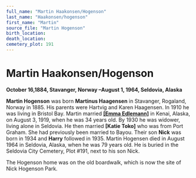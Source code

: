```yaml
---
full_name: "Martin Haakonsen/Hogenson"
last_name: "Haakonsen/hogenson"
first_name: "Martin"
source_file: "Martin Hogenson"
birth_location:
death_location:
cemetery_plot: 191
---
```

# Martin Haakonsen/Hogenson

**October 16,1884, Stavanger, Norway –August 1, 1964, Seldovia, Alaska**

**Martin Hogenson** was born **Martinus Haagensen** in Stavanger,
Rogaland, Norway in 1885. His parents were Hartvig and Karen Haagensen.
In 1910 he was living in Bristol Bay. Martin married [**\[Emma
Edlemann\]**](Andrew%20Matson%20and%20Edelman.md) in Kenai, Alaska, on
August 3, 1919, when he was 34 years old. By 1930 he was widower, living
alone in Seldovia. He then married **\[Katie Toko\]** who was from Port
Graham. She had previously been married to Bayou. Their son **Nick** was
born in 1934 and **Harry** followed in 1935. Martin Hogensen died in
August 1964 in Seldovia, Alaska, when he was 79 years old. He is buried
in the Seldovia City Cemetery, Plot \#191, next to his son Nick.

The Hogenson home was on the old boardwalk, which is now the site of
Nick Hogenson Park.

